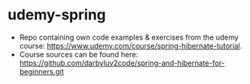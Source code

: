 # udemy-spring

- Repo containing own code examples & exercises from the udemy course: <https://www.udemy.com/course/spring-hibernate-tutorial>.
- Course sources can be found here: <https://github.com/darbyluv2code/spring-and-hibernate-for-beginners.git>
